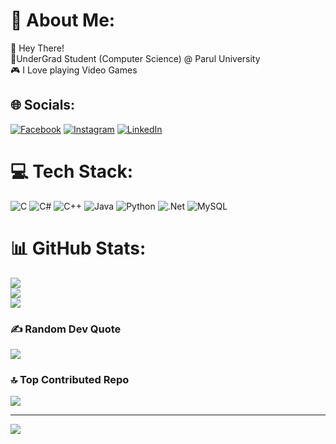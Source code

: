 # 💫 About Me:
👋 Hey There!<br>📍UnderGrad Student (Computer Science) @ Parul University<br>🎮 I Love playing Video Games<br>


## 🌐 Socials:
[![Facebook](https://img.shields.io/badge/Facebook-%231877F2.svg?logo=Facebook&logoColor=white)](https://facebook.com/thechilledguy69) [![Instagram](https://img.shields.io/badge/Instagram-%23E4405F.svg?logo=Instagram&logoColor=white)](https://instagram.com/thechillguy69) [![LinkedIn](https://img.shields.io/badge/LinkedIn-%230077B5.svg?logo=linkedin&logoColor=white)](https://linkedin.com/in/bigpenguin) 

# 💻 Tech Stack:
![C](https://img.shields.io/badge/c-%2300599C.svg?style=for-the-badge&logo=c&logoColor=white) ![C#](https://img.shields.io/badge/c%23-%23239120.svg?style=for-the-badge&logo=c-sharp&logoColor=white) ![C++](https://img.shields.io/badge/c++-%2300599C.svg?style=for-the-badge&logo=c%2B%2B&logoColor=white) ![Java](https://img.shields.io/badge/java-%23ED8B00.svg?style=for-the-badge&logo=java&logoColor=white) ![Python](https://img.shields.io/badge/python-3670A0?style=for-the-badge&logo=python&logoColor=ffdd54) ![.Net](https://img.shields.io/badge/.NET-5C2D91?style=for-the-badge&logo=.net&logoColor=white) ![MySQL](https://img.shields.io/badge/mysql-%2300f.svg?style=for-the-badge&logo=mysql&logoColor=white)
# 📊 GitHub Stats:
![](https://github-readme-stats.vercel.app/api?username=Penguin5681&theme=monokai&hide_border=false&include_all_commits=true&count_private=true)<br/>
![](https://github-readme-streak-stats.herokuapp.com/?user=Penguin5681&theme=monokai&hide_border=false)<br/>
![](https://github-readme-stats.vercel.app/api/top-langs/?username=Penguin5681&theme=monokai&hide_border=false&include_all_commits=true&count_private=true&layout=compact)

### ✍️ Random Dev Quote
![](https://quotes-github-readme.vercel.app/api?type=horizontal&theme=radical)

### 🔝 Top Contributed Repo
![](https://github-contributor-stats.vercel.app/api?username=Penguin5681&limit=5&theme=dark&combine_all_yearly_contributions=true)

---
[![](https://visitcount.itsvg.in/api?id=Penguin5681&icon=0&color=0)](https://visitcount.itsvg.in)

<!-- Proudly created with GPRM ( https://gprm.itsvg.in ) -->
